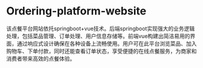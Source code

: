 # Ordering-platform-website
该点餐平台网站依托springboot+vue技术。后端springboot实现强大的业务逻辑处理，包括菜品管理、订单处理、用户信息存储等。前端vue构建出简洁易用的界面，通过响应式设计确保在各种设备上流畅使用。用户可在此平台浏览菜品、加入购物车、下单付款，同时还能查看订单状态，享受便捷的在线点餐服务，为商家和消费者带来高效的点餐体验。
